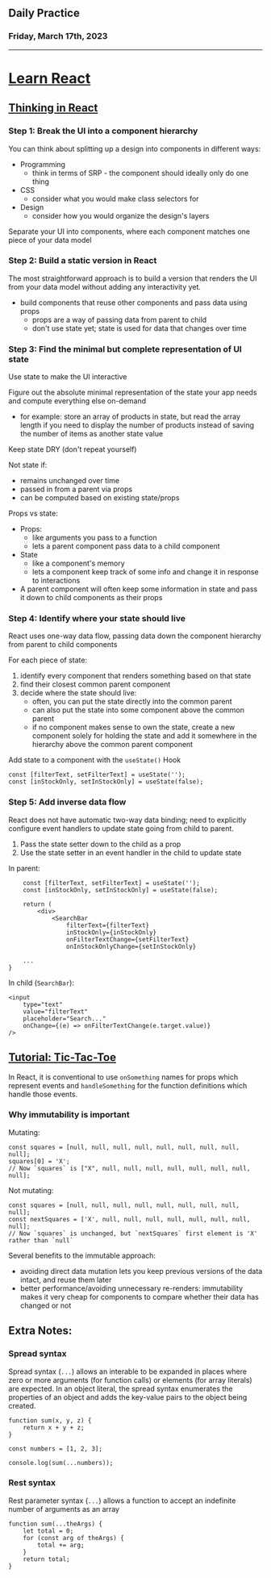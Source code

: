 ## Daily Practice
### Friday, March 17th, 2023
---


# [Learn React](https://react.dev/learn)  


## [Thinking in React](https://react.dev/learn/thinking-in-react)  

### Step 1: Break the UI into a component hierarchy

You can think about splitting up a design into components in different ways:
- Programming
   * think in terms of SRP - the component should ideally only do one thing
- CSS
    * consider what you would make class selectors for
- Design
    * consider how you would organize the design's layers

Separate your UI into components, where each component matches one piece of your data model


### Step 2: Build a static version in React

The most straightforward approach is to build a version that renders the UI from your data model without adding any interactivity yet.
- build components that reuse other components and pass data using props
   * props are a way of passing data from parent to child
   * don't use state yet; state is used for data that changes over time


### Step 3: Find the minimal but complete representation of UI state

Use state to make the UI interactive

Figure out the absolute minimal representation of the state your app needs and compute everything else on-demand
- for example: store an array of products in state, but read the array length if you need to display the number of products instead of saving the number of items as another state value

Keep state DRY (don't repeat yourself)

Not state if:
- remains unchanged over time
- passed in from a parent via props
- can be computed based on existing state/props

Props vs state:
- Props:
   * like arguments you pass to a function
   * lets a parent component pass data to a child component
- State
    * like a component's memory
    * lets a component keep track of some info and change it in response to interactions
- A parent component will often keep some information in state and pass it down to child components as their props


### Step 4: Identify where your state should live

React uses one-way data flow, passing data down the component hierarchy from parent to child components

For each piece of state:
1. identify every component that renders something based on that state
2. find their closest common parent component
3. decide where the state should live:
   * often, you can put the state directly into the common parent
   * can also put the state into some component above the common parent
   * if no component makes sense to own the state, create a new component solely for holding the state and add it somewhere in the hierarchy above the common parent component

Add state to a component with the `useState()` Hook

```
const [filterText, setFilterText] = useState('');
const [inStockOnly, setInStockOnly] = useState(false);
```


### Step 5: Add inverse data flow

React does not have automatic two-way data binding; need to explicitly configure event handlers to update state going from child to parent.

1. Pass the state setter down to the child as a prop
2. Use the state setter in an event handler in the child to update state

In parent:
```
    const [filterText, setFilterText] = useState('');
    const [inStockOnly, setInStockOnly] = useState(false);

    return (
        <div>
            <SearchBar
                filterText={filterText}
                inStockOnly={inStockOnly}
                onFilterTextChange={setFilterText}
                onInStockOnlyChange={setInStockOnly}

    ...
}
```

In child (`SearchBar`):
```
<input
    type="text"
    value="filterText"
    placeholder="Search..."
    onChange={(e) => onFilterTextChange(e.target.value)}
/>
```



## [Tutorial: Tic-Tac-Toe](https://react.dev/learn/tutorial-tic-tac-toe)  

In React, it is conventional to use `onSomething` names for props which represent events and `handleSomething` for the function definitions which handle those events.


### Why immutability is important

Mutating:
```
const squares = [null, null, null, null, null, null, null, null, null];
squares[0] = 'X';
// Now `squares` is ["X", null, null, null, null, null, null, null, null];
```

Not mutating:
```
const squares = [null, null, null, null, null, null, null, null, null];
const nextSquares = ['X', null, null, null, null, null, null, null, null];
// Now `squares` is unchanged, but `nextSquares` first element is 'X' rather than `null`
```

Several benefits to the immutable approach:
- avoiding direct data mutation lets you keep previous versions of the data intact, and reuse them later
- better performance/avoiding unnecessary re-renders: immutability makes it very cheap for components to compare whether their data has changed or not



## Extra Notes:


### Spread syntax

Spread syntax (`...`) allows an interable to be expanded in places where zero or more arguments (for function calls) or elements (for array literals) are expected. In an object literal, the spread syntax enumerates the properties of an object and adds the key-value pairs to the object being created.

```
function sum(x, y, z) {
    return x + y + z;
}

const numbers = [1, 2, 3];

console.log(sum(...numbers));
```


### Rest syntax

Rest parameter syntax (`...`) allows a function to accept an indefinite number of arguments as an array

```
function sum(...theArgs) {
    let total = 0;
    for (const arg of theArgs) {
        total += arg;
    }
    return total;
}
```